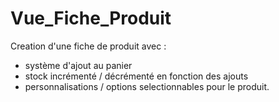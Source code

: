 # Vue_Fiche_Produit

Creation d'une fiche de produit avec :
- système d'ajout au panier
- stock incrémenté / décrémenté en fonction des ajouts
- personnalisations / options selectionnables pour le produit.
